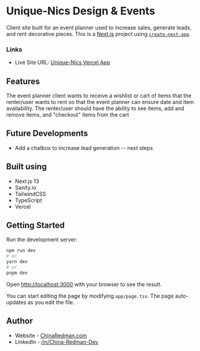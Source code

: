 # Unique-Nics Design & Events

Client site built for an event planner used to increase sales, generate leads, and rent decorative pieces. This is a [Next.js](https://nextjs.org/) project using [`create-next-app`](https://github.com/vercel/next.js/tree/canary/packages/create-next-app).

<!-- 
### Screenshot

![](./screenshot.jpg)

Add a screenshot! 
-->

### Links
- Live Site URL: [Unique-Nics Vercel App](https://unique-nics.vercel.app)

## Features

The event planner client wants to receive a wishlist or cart of items that the renter/user wants to rent so that the event planner can ensure date and item availability. The renter/user should have the ability to see items, add and remove items, and "checkout"  items from the cart

## Future Developments

- Add a chatbox to increase lead generation -- next steps

## Built using

- Next.js 13
- Sanity.io
- TailwindCSS
- TypeScript
- Vercel

## Getting Started

Run the development server:

```bash
npm run dev
# or
yarn dev
# or
pnpm dev
```

Open [http://localhost:3000](http://localhost:3000) with your browser to see the result.

You can start editing the page by modifying `app/page.tsx`. The page auto-updates as you edit the file.


## Author

- Website - [ChinaRedman.com](https://www.chinaredman.com)
- LinkedIn - [/in/China-Redman-Dev](https://www.linkedin.com/in/china-redman-dev/)
